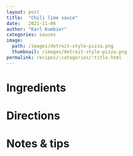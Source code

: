 ```yaml
---
layout: post
title:  "Chili lime sauce"
date:   2021-11-06
author: "Karl Kumbier"
categories: sauces
image:
  path: /images/detroit-style-pizza.png
  thumbnail: /images/detroit-style-pizza.png
permalink: recipes/:categories/:title.html
---
```


# Ingredients

# Directions

# Notes & tips

